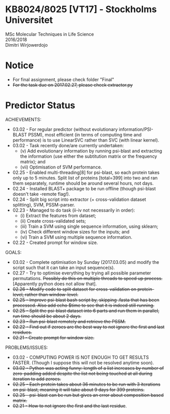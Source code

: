 # KB8024/8025 [VT17] - Stockholms Universitet
MSc Molecular Techniques in Life Science <br>
2016/2018 <br>
Dimitri Wirjowerdojo<br>

# Notice
* For final assignment, please check folder "Final"
* ~~For the task due on 2017.02.27, please check extractor.py~~

# Predictor Status
ACHIEVEMENTS:
* 03.02 - For regular predictor (without evolutionary information/PSI-BLAST PSSM), most efficient (in terms of computing time and performance) is to use LinearSVC rather than SVC (with linear kernel). 
* 03.02 - Task recently done/are currently undertaken:
  * (v) Add evolutionary information by running psi-blast and extracting the information (use either the subtitution matrix or the frequency matrix); and
  * (vii) Optimisation of SVM performance.
* 02.25 - Enabled multi-threading[8] for psi-blast, so each protein takes only up to 5 minutes. Split list of proteins [total=399] into two and ran them separately, runtime should be around several hours, not days.
* 02.24 - Installed BLAST+ package to be run offline (though psi-blast doesn't take -remote flag!).
* 02.24 - Split big script into extractor (+ cross-validation dataset splitting), SVM, PSSM-parser.
* 02.23 - Managed to do task (ii-iv not necessarily in order):
  * (i) Extract the features from dataset;
  * (ii) Create cross-validated sets;
  * (iii) Train a SVM using single sequence information, using sklearn;
  * (iv) Check different window sizes for the inputs; and
  * (vi) Train a SVM using multiple sequence information.
* 02.22 - Created prompt for window size.

GOALS:
* 03.02 - Complete optimisation by Sunday (2017.03.05) and modify the script such that it can take an input sequence(s).
* 02.27 - Try to optimise everything by trying all possible parameter permutations. ~~Possibly do this on multiple threads to speed up process.~~ [Apparently python does not allow that].
* ~~02.26 - Modify code to split dataset for cross-validation on protein-level, rather than window-level.~~
* ~~02.25 - Improve psi-blast bash script by, skipping .fasta that has been processed. Also add echo $time to see that it is indeed still running.~~
* ~~02.25 - Split the psi-blast dataset into 6 parts and run them in parallel, run time should be about 2 days.~~
* ~~02.23 - Run psi-blast remotely and retrieve the PSSM.~~
* ~~02.22 - Find out if zeroes are the best way to not ignore the first and last residues.~~
* ~~02.21 - Create prompt for window size.~~

PROBLEMS/ISSUES:
* 03.02 - COMPUTING POWER IS NOT ENOUGH TO GET RESULTS FASTER. (Though I suppose this will not be resolved anytime soon).
* ~~03.02 - Python was acting funny: length of a list increases by number of zero-padding added despite the list not being touched at all during iteration to add zeroes.~~
* ~~02.25 - Each protein takes about 36 minutes to be run with 3 iterations on psi-blast, meaning it will take about 9 days for 399 proteins.~~
* ~~02.25 - psi-blast can be run but gives an error about composition based matrix.~~
* ~~02.21 - How to not ignore the first and the last residue~~.

